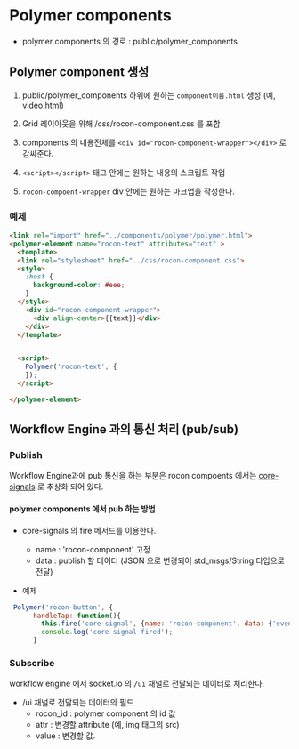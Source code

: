 Polymer components
==================


* polymer components 의 경로 : public/polymer_components




## Polymer component 생성

1. public/polymer_components 하위에 원하는 `component이름.html` 생성 (예, video.html)

1. Grid 레이아웃을 위해 /css/rocon-component.css 를 포함
1. components 의 내용전체를 `<div id="rocon-component-wrapper"></div>` 로 감싸준다.

1. `<script></script>` 태그 안에는 원하는 내용의 스크립트 작업
1. `rocon-compoent-wrapper` div 안에는 원하는 마크업을 작성한다.


### 예제

```html
<link rel="import" href="../components/polymer/polymer.html">
<polymer-element name="rocon-text" attributes="text" >
  <template>
  <link rel="stylesheet" href="../css/rocon-component.css">
  <style>
    :host {
      background-color: #eee;
    }
  </style>
    <div id="rocon-component-wrapper">
      <div align-center>{{text}}</div>
    </div>
  </template>


  <script>
    Polymer('rocon-text', {
    });
  </script>

</polymer-element>
```


## Workflow Engine 과의 통신 처리 (pub/sub)

### Publish

Workflow Engine과에 pub 통신을 하는 부분은 rocon compoents 에서는 [core-signals](https://www.polymer-project.org/0.5/docs/elements/core-signals.html#core-signals) 로 추상화 되어 있다.


#### polymer components 에서 pub 하는 방법

* core-signals 의 fire 메서드를 이용한다.
	* name : 'rocon-component' 고정
	* data : publish 할 데이터 (JSON 으로 변경되어 std_msgs/String 타입으로 전달)

* 예제

```js
 Polymer('rocon-button', {
      handleTap: function(){
        this.fire('core-signal', {name: 'rocon-component', data: {'event': 'tap', id: this.rocon_id}});
        console.log('core signal fired');
      }
```


### Subscribe

workflow engine 에서 socket.io 의 `/ui` 채널로 전달되는 데이터로 처리한다.

* /ui 채널로 전달되는 데이터의 필드
	* rocon_id : polymer component 의 id 값
	* attr : 변경할 attribute (예, img 태그의 src)
	* value : 변경할 값.

